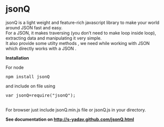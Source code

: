 jsonQ
=====

jsonQ is a light weight and feature-rich javascript library to make your world around JSON fast and easy.<br />
For a JSON, it makes traversing (you don’t need to make loop inside loop), extracting data and manipulating it very simple.<br/>
It also provide some utilty methods , we need while working with JSON which directly works with a JSON . 

  <p><strong>Installation</strong></p>
  <p>
  	For node 
    <pre>
npm install jsonQ
</pre>
and include on file using
<pre>
var jsonQ=require("jsonQ");
</pre>

<br/>
    For browser just include jsonQ.min.js file or jsonQ.js in your directory.
  </p>


<strong>See documentation on http://s-yadav.github.com/jsonQ.html</strong>

